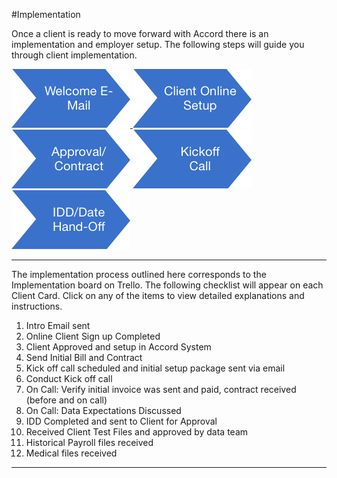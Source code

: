 #Implementation

Once a client is ready to move forward with Accord there is an implementation and employer setup. The following steps will guide you through client implementation.


[![](/assets/a.png)](/implementations-and-employer-setup/welcome-email.md)[ ![](/assets/b.png)](/implementations-and-employer-setup/client-online-setup.md) [![](/assets/c.png)](/implementations-and-employer-setup/approval-and-contract.md) [![](/assets/d.png)](/implementations-and-employer-setup/kickoff-call.md) [![](/assets/e.png)](/implementations-and-employer-setup/idd-and-data-hand-off.md)

----

The implementation process outlined here corresponds to the Implementation board on Trello. The following checklist will appear on each Client Card. Click on any of the items to view detailed explanations and instructions.

1. Intro Email sent
2. Online Client Sign up Completed
3. Client Approved and setup in Accord System
4. Send Initial Bill and Contract
5. Kick off call scheduled and initial setup package sent via email
6. Conduct Kick off call
7. On Call: Verify initial invoice was sent and paid, contract received (before and on call)
8. On Call: Data Expectations Discussed
9. IDD Completed and sent to Client for Approval
10. Received Client Test Files and approved by data team
11. Historical Payroll files received
12. Medical files received

---



